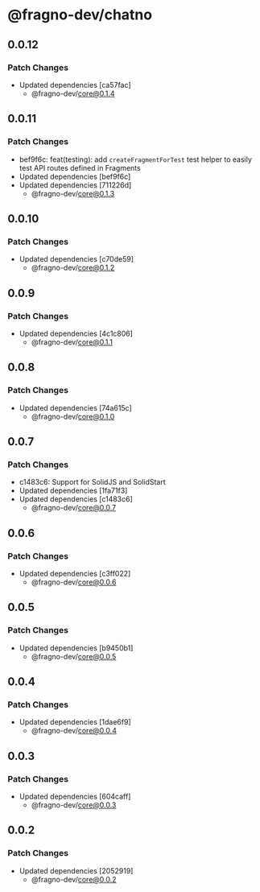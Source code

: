 # @fragno-dev/chatno

## 0.0.12

### Patch Changes

- Updated dependencies [ca57fac]
  - @fragno-dev/core@0.1.4

## 0.0.11

### Patch Changes

- bef9f6c: feat(testing): add `createFragmentForTest` test helper to easily test API routes defined
  in Fragments
- Updated dependencies [bef9f6c]
- Updated dependencies [711226d]
  - @fragno-dev/core@0.1.3

## 0.0.10

### Patch Changes

- Updated dependencies [c70de59]
  - @fragno-dev/core@0.1.2

## 0.0.9

### Patch Changes

- Updated dependencies [4c1c806]
  - @fragno-dev/core@0.1.1

## 0.0.8

### Patch Changes

- Updated dependencies [74a615c]
  - @fragno-dev/core@0.1.0

## 0.0.7

### Patch Changes

- c1483c6: Support for SolidJS and SolidStart
- Updated dependencies [1fa71f3]
- Updated dependencies [c1483c6]
  - @fragno-dev/core@0.0.7

## 0.0.6

### Patch Changes

- Updated dependencies [c3ff022]
  - @fragno-dev/core@0.0.6

## 0.0.5

### Patch Changes

- Updated dependencies [b9450b1]
  - @fragno-dev/core@0.0.5

## 0.0.4

### Patch Changes

- Updated dependencies [1dae6f9]
  - @fragno-dev/core@0.0.4

## 0.0.3

### Patch Changes

- Updated dependencies [604caff]
  - @fragno-dev/core@0.0.3

## 0.0.2

### Patch Changes

- Updated dependencies [2052919]
  - @fragno-dev/core@0.0.2
